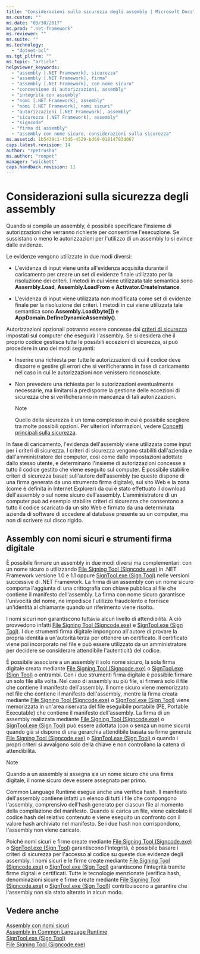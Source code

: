 ```yaml
---
title: "Considerazioni sulla sicurezza degli assembly | Microsoft Docs"
ms.custom: ""
ms.date: "03/30/2017"
ms.prod: ".net-framework"
ms.reviewer: ""
ms.suite: ""
ms.technology: 
  - "dotnet-bcl"
ms.tgt_pltfrm: ""
ms.topic: "article"
helpviewer_keywords: 
  - "assembly [.NET Framework], sicurezza"
  - "assembly [.NET Framework], firma"
  - "assembly [.NET Framework], con nome sicuro"
  - "concessione di autorizzazioni, assembly"
  - "integrità con assembly"
  - "nomi [.NET Framework], assembly"
  - "nomi [.NET Framework], nomi sicuri"
  - "autorizzazioni [.NET Framework], assembly"
  - "sicurezza [.NET Framework], assembly"
  - "signcode"
  - "firma di assembly"
  - "assembly con nome sicuro, considerazioni sulla sicurezza"
ms.assetid: 1b5439c1-f3d5-4529-bd69-01814703d067
caps.latest.revision: 14
author: "rpetrusha"
ms.author: "ronpet"
manager: "wpickett"
caps.handback.revision: 11
---
```

# Considerazioni sulla sicurezza degli assembly
Quando si compila un assembly, è possibile specificare l'insieme di autorizzazioni che verranno richieste per consentirne l'esecuzione.  Se sussistano o meno le autorizzazioni per l'utilizzo di un assembly lo si evince dalle evidenze.  
  
 Le evidenze vengono utilizzate in due modi diversi:  
  
-   L'evidenza di input viene unita all'evidenza acquisita durante il caricamento per creare un set di evidenze finale utilizzato per la risoluzione dei criteri.  I metodi in cui viene utilizzata tale semantica sono **Assembly.Load**, **Assembly.LoadFrom** e **Activator.CreateInstance**.  
  
-   L'evidenza di input viene utilizzata non modificata come set di evidenze finale per la risoluzione dei criteri.  I metodi in cui viene utilizzata tale semantica sono **Assembly.Load\(byte\[\]\)** e **AppDomain.DefineDynamicAssembly\(\)**.  
  
 Autorizzazioni opzionali potranno essere concesse dai [criteri di sicurezza](../../../docs/framework/misc/code-access-security-basics.md) impostati sul computer che eseguirà l'assembly.  Se si desidera che il proprio codice gestisca tutte le possibili eccezioni di sicurezza, si può procedere in uno dei modi seguenti:  
  
-   Inserire una richiesta per tutte le autorizzazioni di cui il codice deve disporre e gestire gli errori che si verificheranno in fase di caricamento nel caso in cui le autorizzazioni non venissero riconosciute.  
  
-   Non prevedere una richiesta per le autorizzazioni eventualmente necessarie, ma limitarsi a predisporre la gestione delle eccezioni di sicurezza che si verificheranno in mancanza di tali autorizzazioni.  
  
    > [!NOTE]
    >  Quello della sicurezza è un tema complesso in cui è possibile scegliere tra molte possibili opzioni.  Per ulteriori informazioni, vedere [Concetti principali sulla sicurezza](../../../docs/standard/security/key-security-concepts.md).  
  
 In fase di caricamento, l'evidenza dell'assembly viene utilizzata come input per i criteri di sicurezza.  I criteri di sicurezza vengono stabiliti dall'azienda e dall'amministratore dei computer, così come dalle impostazioni adottate dallo stesso utente, e determinano l'insieme di autorizzazioni concesse a tutto il codice gestito che viene eseguito sul computer.  È possibile stabilire criteri di sicurezza basati sull'autore dell'assembly \(se questo dispone di una firma generata da uno strumento firma digitale\), sul sito Web e la zona \(come è definita in Internet Explorer\) da cui è stato effettuato il download dell'assembly o sul nome sicuro dell'assembly.  L'amministratore di un computer può ad esempio stabilire criteri di sicurezza che consentono a tutto il codice scaricato da un sito Web e firmato da una determinata azienda di software di accedere al database presente su un computer, ma non di scrivere sul disco rigido.  
  
## Assembly con nomi sicuri e strumenti firma digitale  
 È possibile firmare un assembly in due modi diversi ma complementari: con un nome sicuro o utilizzando [File Signing Tool \(Signcode.exe\)](http://msdn.microsoft.com/it-it/2d299154-34ea-41ba-ad12-17075bb7e1db) in .NET Framework versione 1.0 e 1.1 oppure [SignTool.exe \(Sign Tool\)](../../../docs/framework/tools/signtool-exe.md) nelle versioni successive di .NET Framework.  La firma di un assembly con un nome sicuro comporta l'aggiunta di una crittografia con chiave pubblica al file che contiene il manifesto dell'assembly.  La firma con nome sicuro garantisce l'univocità del nome, ne impedisce l'utilizzo fraudolento e fornisce un'identità al chiamante quando un riferimento viene risolto.  
  
 I nomi sicuri non garantiscono tuttavia alcun livello di attendibilità. A ciò provvedono infatti [File Signing Tool \(Signcode.exe\)](http://msdn.microsoft.com/it-it/2d299154-34ea-41ba-ad12-17075bb7e1db) e [SignTool.exe \(Sign Tool\)](../../../docs/framework/tools/signtool-exe.md).  I due strumenti firma digitale impongono all'autore di provare la propria identità a un'autorità terza per ottenere un certificato.  Il certificato viene poi incorporato nel file e può essere utilizzato da un amministratore per decidere se considerare attendibile l'autenticità del codice.  
  
 È possibile associare a un assembly il solo nome sicuro, la sola firma digitale creata mediante [File Signing Tool \(Signcode.exe\)](http://msdn.microsoft.com/it-it/2d299154-34ea-41ba-ad12-17075bb7e1db) o [SignTool.exe \(Sign Tool\)](../../../docs/framework/tools/signtool-exe.md) o entrambi.  Con i due strumenti firma digitale è possibile firmare un solo file alla volta. Nel caso di assembly su più file, si firmerà solo il file che contiene il manifesto dell'assembly.  Il nome sicuro viene memorizzato nel file che contiene il manifesto dell'assembly, mentre la firma creata mediante [File Signing Tool \(Signcode.exe\)](http://msdn.microsoft.com/it-it/2d299154-34ea-41ba-ad12-17075bb7e1db) o [SignTool.exe \(Sign Tool\)](../../../docs/framework/tools/signtool-exe.md) viene memorizzata in un'area riservata del file eseguibile portabile \(PE, Portable Executable\) che contiene il manifesto dell'assembly.  La firma di un assembly realizzata mediante [File Signing Tool \(Signcode.exe\)](http://msdn.microsoft.com/it-it/2d299154-34ea-41ba-ad12-17075bb7e1db) o [SignTool.exe \(Sign Tool\)](../../../docs/framework/tools/signtool-exe.md) può essere adottata \(con o senza un nome sicuro\) quando già si dispone di una gerarchia attendibile basata su firme generate [File Signing Tool \(Signcode.exe\)](http://msdn.microsoft.com/it-it/2d299154-34ea-41ba-ad12-17075bb7e1db) o [SignTool.exe \(Sign Tool\)](../../../docs/framework/tools/signtool-exe.md) o quando i propri criteri si avvalgono solo della chiave e non controllano la catena di attendibilità.  
  
> [!NOTE]
>  Quando a un assembly si assegna sia un nome sicuro che una firma digitale, il nome sicuro deve essere assegnato per primo.  
  
 Common Language Runtime esegue anche una verifica hash. Il manifesto dell'assembly contiene infatti un elenco di tutti i file che compongono l'assembly, comprensivo dell'hash generato per ciascun file al momento della compilazione del manifesto.  Quando si carica un file, viene calcolato il codice hash del relativo contenuto e viene eseguito un confronto con il valore hash archiviato nel manifesto.  Se i due hash non corrispondono, l'assembly non viene caricato.  
  
 Poiché nomi sicuri e firme create mediante [File Signing Tool \(Signcode.exe\)](http://msdn.microsoft.com/it-it/2d299154-34ea-41ba-ad12-17075bb7e1db) o [SignTool.exe \(Sign Tool\)](../../../docs/framework/tools/signtool-exe.md) garantiscono l'integrità, è possibile basare i criteri di sicurezza per l'accesso al codice su queste due evidenze degli assembly.  I nomi sicuri e le firme create mediante [File Signing Tool \(Signcode.exe\)](http://msdn.microsoft.com/it-it/2d299154-34ea-41ba-ad12-17075bb7e1db) o [SignTool.exe \(Sign Tool\)](../../../docs/framework/tools/signtool-exe.md) garantiscono l'integrità tramite firme digitali e certificati.  Tutte le tecnologie menzionate \(verifica hash, denominazioni sicure e firme create mediante [File Signing Tool \(Signcode.exe\)](http://msdn.microsoft.com/it-it/2d299154-34ea-41ba-ad12-17075bb7e1db) o [SignTool.exe \(Sign Tool\)](../../../docs/framework/tools/signtool-exe.md)\) contribuiscono a garantire che l'assembly non sia stato alterato in alcun modo.  
  
## Vedere anche  
 [Assembly con nomi sicuri](../../../docs/framework/app-domains/strong-named-assemblies.md)   
 [Assembly in Common Language Runtime](../../../docs/framework/app-domains/assemblies-in-the-common-language-runtime.md)   
 [SignTool.exe \(Sign Tool\)](../../../docs/framework/tools/signtool-exe.md)   
 [File Signing Tool \(Signcode.exe\)](http://msdn.microsoft.com/it-it/2d299154-34ea-41ba-ad12-17075bb7e1db)